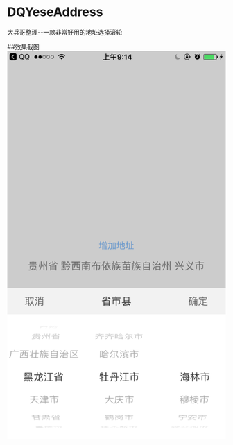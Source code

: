 # DQYeseAddress
大兵哥整理--一款非常好用的地址选择滚轮

##效果截图
![image](https://github.com/wblt/DQYeseAddress/blob/master/IMG_1304.PNG)

